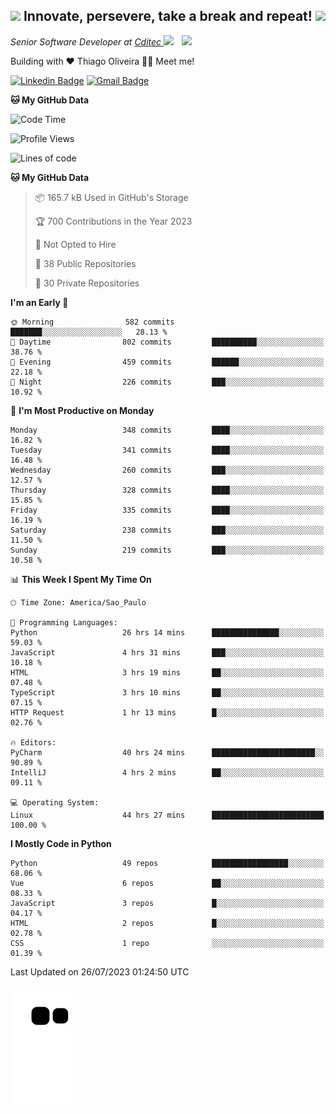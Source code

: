 <h2><img src="https://emojis.slackmojis.com/emojis/images/1531849430/4246/blob-sunglasses.gif?1531849430" width="30"/> Innovate, persevere, take a break and repeat! <img src="https://media.giphy.com/media/12oufCB0MyZ1Go/giphy.gif" width="50"></h2>
<img align='right' src="https://media.giphy.com/media/M9gbBd9nbDrOTu1Mqx/giphy.gif" width="230">
<p><em>Senior Software Developer at <a href="https://www.cditec.com.br/">Cditec
</a><img src="https://media.giphy.com/media/WUlplcMpOCEmTGBtBW/giphy.gif" width="30"> 
</em></p>



Building with ❤️ Thiago Oliveira 👋🏽 Meet me!

[![Linkedin Badge](https://img.shields.io/badge/-Thiago-blue?style=flat-square&logo=Linkedin&logoColor=white&link=https://www.linkedin.com/in/tgmarinho/)](https://www.linkedin.com/in/thiagoceconelo/) 
[![Gmail Badge](https://img.shields.io/badge/-thiceconelo@gmail.com-c14438?style=flat-square&logo=Gmail&logoColor=white&link=mailto:thiceconelo@gmail.com)](mailto:thiceconelo@gmail.com)

</em></p>

<!-- <span style="height ">
![Anurag's GitHub stats](https://github-readme-stats.vercel.app/api?username=arthurspk&show_icons=true&theme=tokyonight)
</span> -->

**🐱 My GitHub Data** 
<!--START_SECTION:waka-->
![Code Time](http://img.shields.io/badge/Code%20Time-350%20hrs%2057%20mins-blue)

![Profile Views](http://img.shields.io/badge/Profile%20Views-2-blue)

![Lines of code](https://img.shields.io/badge/From%20Hello%20World%20I%27ve%20Written-3.5%20million%20lines%20of%20code-blue)

**🐱 My GitHub Data** 

> 📦 165.7 kB Used in GitHub's Storage 
 > 
> 🏆 700 Contributions in the Year 2023
 > 
> 🚫 Not Opted to Hire
 > 
> 📜 38 Public Repositories 
 > 
> 🔑 30 Private Repositories 
 > 
**I'm an Early 🐤** 

```text
🌞 Morning                582 commits         ███████░░░░░░░░░░░░░░░░░░   28.13 % 
🌆 Daytime                802 commits         ██████████░░░░░░░░░░░░░░░   38.76 % 
🌃 Evening                459 commits         ██████░░░░░░░░░░░░░░░░░░░   22.18 % 
🌙 Night                  226 commits         ███░░░░░░░░░░░░░░░░░░░░░░   10.92 % 
```
📅 **I'm Most Productive on Monday** 

```text
Monday                   348 commits         ████░░░░░░░░░░░░░░░░░░░░░   16.82 % 
Tuesday                  341 commits         ████░░░░░░░░░░░░░░░░░░░░░   16.48 % 
Wednesday                260 commits         ███░░░░░░░░░░░░░░░░░░░░░░   12.57 % 
Thursday                 328 commits         ████░░░░░░░░░░░░░░░░░░░░░   15.85 % 
Friday                   335 commits         ████░░░░░░░░░░░░░░░░░░░░░   16.19 % 
Saturday                 238 commits         ███░░░░░░░░░░░░░░░░░░░░░░   11.50 % 
Sunday                   219 commits         ███░░░░░░░░░░░░░░░░░░░░░░   10.58 % 
```


📊 **This Week I Spent My Time On** 

```text
🕑︎ Time Zone: America/Sao_Paulo

💬 Programming Languages: 
Python                   26 hrs 14 mins      ███████████████░░░░░░░░░░   59.03 % 
JavaScript               4 hrs 31 mins       ███░░░░░░░░░░░░░░░░░░░░░░   10.18 % 
HTML                     3 hrs 19 mins       ██░░░░░░░░░░░░░░░░░░░░░░░   07.48 % 
TypeScript               3 hrs 10 mins       ██░░░░░░░░░░░░░░░░░░░░░░░   07.15 % 
HTTP Request             1 hr 13 mins        █░░░░░░░░░░░░░░░░░░░░░░░░   02.76 % 

🔥 Editors: 
PyCharm                  40 hrs 24 mins      ███████████████████████░░   90.89 % 
IntelliJ                 4 hrs 2 mins        ██░░░░░░░░░░░░░░░░░░░░░░░   09.11 % 

💻 Operating System: 
Linux                    44 hrs 27 mins      █████████████████████████   100.00 % 
```

**I Mostly Code in Python** 

```text
Python                   49 repos            █████████████████░░░░░░░░   68.06 % 
Vue                      6 repos             ██░░░░░░░░░░░░░░░░░░░░░░░   08.33 % 
JavaScript               3 repos             █░░░░░░░░░░░░░░░░░░░░░░░░   04.17 % 
HTML                     2 repos             █░░░░░░░░░░░░░░░░░░░░░░░░   02.78 % 
CSS                      1 repo              ░░░░░░░░░░░░░░░░░░░░░░░░░   01.39 % 
```




 Last Updated on 26/07/2023 01:24:50 UTC
<!--END_SECTION:waka-->

![Snake animation](https://github.com/rafaballerini/rafaballerini/blob/output/github-contribution-grid-snake.svg)


<!---
ceconelo/ceconelo is a ✨ special ✨ repository because its `README.md` (this file) appears on your GitHub profile.
You can click the Preview link to take a look at your changes.
--->
